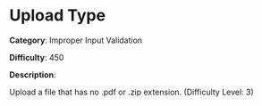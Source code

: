 # Upload Type

**Category**: Improper Input Validation

**Difficulty**: 450

**Description**:

Upload a file that has no .pdf or .zip extension. (Difficulty Level: 3)

